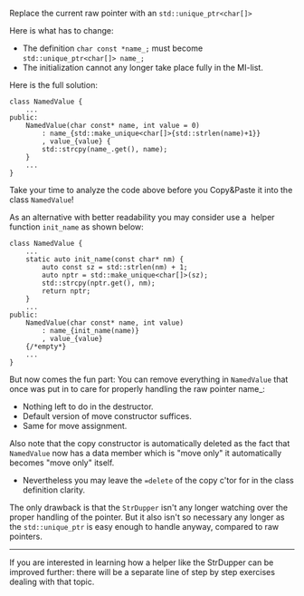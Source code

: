 Replace the current raw pointer with an `std::unique_ptr<char[]>`

Here is what has to change:

-   The definition `char const *name_;` must become `std::unique_ptr<char[]> name_;`
-   The initialization cannot any longer take place fully in the MI-list.

Here is the full solution:

```
class NamedValue {
    ...
public:
    NamedValue(char const* name, int value = 0)
        : name_{std::make_unique<char[]>{std::strlen(name)+1}}
        , value_{value} {
        std::strcpy(name_.get(), name);
    }
    ...
}
```

Take your time to analyze the code above before you Copy&Paste it into the class `NamedValue`!

As an alternative with better readability you may consider use a  helper function `init_name` as shown below:

```
class NamedValue {
    ...
    static auto init_name(const char* nm) {
        auto const sz = std::strlen(nm) + 1;
        auto nptr = std::make_unique<char[]>(sz);
        std::strcpy(nptr.get(), nm);
        return nptr;
    }
    ...
public:
    NamedValue(char const* name, int value)
        : name_{init_name(name)}
        , value_{value}
    {/*empty*}
    ...
}
```

But now comes the fun part: You can remove everything in `NamedValue` that once was put in to care for properly handling the raw pointer name_:

-   Nothing left to do in the destructor.
-   Default version of move constructor suffices.
-   Same for move assignment.

Also note that the copy constructor is automatically deleted as the fact that `NamedValue` now has a data member which is "move only" it automatically becomes "move only" itself.

-   Nevertheless you may leave the `=delete` of the copy c'tor for in the class definition clarity.

The only drawback is that the `StrDupper` isn't any longer watching over the proper handling of the pointer. But it also isn't so necessary any longer as the `std::unique_ptr` is easy enough to handle anyway, compared to raw pointers.

* * * * *

If you are interested in learning how a helper like the StrDupper can be improved further: there will be a separate line of step by step exercises dealing with that topic.